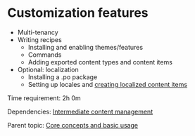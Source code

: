 # Customization features



- Multi-tenancy
- Writing recipes
	- Installing and enabling themes/features
	- Commands
	- Adding exported content types and content items
- Optional: localization
	- Installing a .po package
	- Setting up locales and [creating localized content items](https://orcharddojo.net/blog/how-to-localize-content-items-orchard-nuggets)

Time requirement: 2h 0m

Dependencies: [Intermediate content management](IntermediateContentManagement)

Parent topic: [Core concepts and basic usage](./)